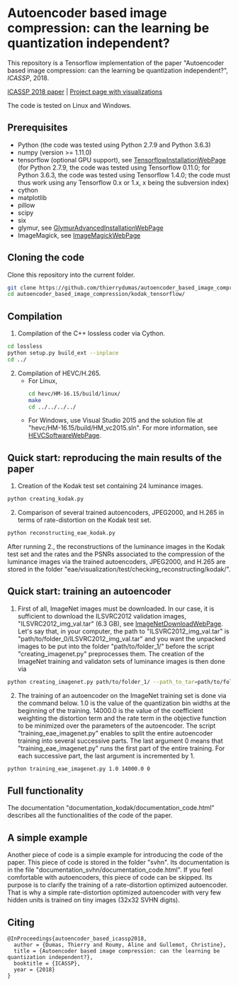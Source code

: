 # Autoencoder based image compression: can the learning be quantization independent?

This repository is a Tensorflow implementation of the paper "Autoencoder based image compression: can the learning be quantization independent?", *ICASSP*, 2018.

<a href="https://arxiv.org/abs/1802.09371" target="_blank">ICASSP 2018 paper</a> | <a href="https://www.irisa.fr/temics/demos/visualization_ae/visualizationAE.htm" target="_blank">Project page with visualizations</a>

The code is tested on Linux and Windows.

## Prerequisites
  * Python (the code was tested using Python 2.7.9 and Python 3.6.3)
  * numpy (version >= 1.11.0)
  * tensorflow (optional GPU support), see <a href="https://www.tensorflow.org/install/" target="_blank">TensorflowInstallationWebPage</a> (for Python 2.7.9, the code was tested using Tensorflow 0.11.0; for Python 3.6.3, the code was tested using Tensorflow 1.4.0; the code must thus work using any Tensorflow 0.x or 1.x, x being the subversion index)
  * cython
  * matplotlib
  * pillow
  * scipy
  * six
  * glymur, see <a href="https://glymur.readthedocs.io/en/lts/" target="_blank">GlymurAdvancedInstallationWebPage</a>
  * ImageMagick, see <a href="https://www.imagemagick.org" target="_blank">ImageMagickWebPage</a>
  
## Cloning the code
Clone this repository into the current folder.
```sh
git clone https://github.com/thierrydumas/autoencoder_based_image_compression.git
cd autoencoder_based_image_compression/kodak_tensorflow/
```

## Compilation
1. Compilation of the C++ lossless coder via Cython.
```sh
cd lossless
python setup.py build_ext --inplace
cd ../
```
2. Compilation of HEVC/H.265.
    * For Linux,
      ```sh
      cd hevc/HM-16.15/build/linux/
      make
      cd ../../../../
      ```
    * For Windows, use Visual Studio 2015 and the solution file at "hevc/HM-16.15/build/HM_vc2015.sln". For more information, see <a href="https://hevc.hhi.fraunhofer.de/" target="_blank">HEVCSoftwareWebPage</a>.

## Quick start: reproducing the main results of the paper
1. Creation of the Kodak test set containing 24 luminance images.
```sh
python creating_kodak.py
```
2. Comparison of several trained autoencoders, JPEG2000, and H.265 in terms of rate-distortion on the Kodak test set.
```sh
python reconstructing_eae_kodak.py
```

After running 2., the reconstructions of the luminance images in the Kodak test set and the rates and the PSNRs associated to the compression of the luminance images via the trained autoencoders, JPEG2000, and H.265 are stored in the folder "eae/visualization/test/checking_reconstructing/kodak/".

## Quick start: training an autoencoder
1. First of all, ImageNet images must be downloaded. In our case, it is sufficient to download the ILSVRC2012 validation images, "ILSVRC2012_img_val.tar" (6.3 GB), see <a href="http://image-net.org/download" target="_blank">ImageNetDownloadWebPage</a>. Let's say that, in your computer, the path to "ILSVRC2012_img_val.tar" is "path/to/folder_0/ILSVRC2012_img_val.tar" and you want the unpacked images to be put into the folder "path/to/folder_1/" before the script "creating_imagenet.py" preprocesses them. The creation of the ImageNet training and validaton sets of luminance images is then done via
```sh
python creating_imagenet.py path/to/folder_1/ --path_to_tar=path/to/folder_0/ILSVRC2012_img_val.tar
```
2. The training of an autoencoder on the ImageNet training set is done via the command below. 1.0 is the value of the quantization bin widths at the beginning of the training. 14000.0 is the value of the coefficient weighting the distortion term and the rate term in the objective function to be minimized over the parameters of the autoencoder. The script "training_eae_imagenet.py" enables to split the entire autoencoder training into several successive parts. The last argument 0 means that "training_eae_imagenet.py" runs the first part of the entire training. For each successive part, the last argument is incremented by 1.
```sh
python training_eae_imagenet.py 1.0 14000.0 0
```

## Full functionality
The documentation "documentation_kodak/documentation_code.html" describes all the functionalities of the code of the paper.

## A simple example
Another piece of code is a simple example for introducing the code of the paper. This piece of code is stored in the folder "svhn". Its documentation is in the file "documentation_svhn/documentation_code.html". If you feel comfortable with autoencoders, this piece of code can be skipped. Its purpose is to clarify the training of a rate-distortion optimized autoencoder. That is why a simple rate-distortion optimized autoencoder with very few hidden units is trained on tiny images (32x32 SVHN digits).

## Citing
```
@InProceedings{autoencoder_based_icassp2018,
  author = {Dumas, Thierry and Roumy, Aline and Gullemot, Christine},
  title = {Autoencoder based image compression: can the learning be quantization independent?},
  booktitle = {ICASSP},
  year = {2018}
}
